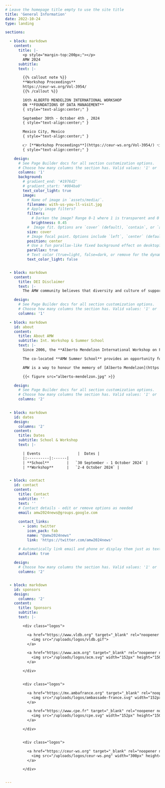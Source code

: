 ```yaml
---
# Leave the homepage title empty to use the site title
title: 'General Information'
date: 2022-10-24
type: landing

sections:

  - block: markdown
    content:
      title: |-
        <p style="margin-top:200px;"></p> 
        AMW 2024   
      subtitle: 
      text: |-

        {{% callout note %}}
        **Workshop Proceedings**    
        https://ceur-ws.org/Vol-3954/
        {{% /callout %}}

        16th ALBERTO MENDELZON INTERNATIONAL WORKSHOP  
        ON **FOUNDATIONS OF DATA MANAGEMENT**  
        { style="text-align:center;" }

        September 30th - October 4th , 2024   
        { style="text-align:center;" }

        Mexico City, Mexico
        { style="text-align:center;" }

        👉 [**Workshop Proceedings**](https://ceur-ws.org/Vol-3954/) 👈
        { style="text-align:center;" }

    design:
      # See Page Builder docs for all section customization options.
      # Choose how many columns the section has. Valid values: '1' or '2'.
      columns: '1'      
      background:
        # gradient_end: '#1976d2'
        # gradient_start: '#004ba0'
        text_color_light: true
        image: 
          # Name of image in `assets/media/`.
          filename: with-us-you-ll-visit.jpg       
          # Apply image filters?
          filters:
            # Darken the image? Range 0-1 where 1 is transparent and 0 is opaque.
            brightness: 0.45
          #  Image fit. Options are `cover` (default), `contain`, or `actual` size.
          size: cover
          # Image focal point. Options include `left`, `center` (default), or `right`.
          position: center
          # Use a fun parallax-like fixed background effect on desktop? true/false
          parallax: true
          # Text color (true=light, false=dark, or remove for the dynamic theme color).
          text_color_light: false     


  - block: markdown
    content:
      title: DEI Disclaimer
      text: |-
        The AMW community believes that diversity and culture of support encourage retention and attraction of talent, promote diversity of thought and perspective, and help make the scientific community more flexible and responsive in times of change. For these reasons, AMW 2024 participates in the [Database Community Diversity, Equity and Inclusion (DEI) initiative](https://dbdni.github.io/) aiming to guide researchers in our community to adopt a more inclusive mindset. For more information see the [AMW 2024 DEI statement](/dei).

    design:
      # See Page Builder docs for all section customization options.
      # Choose how many columns the section has. Valid values: '1' or '2'.
      columns: '1' 

  - block: markdown
    id: about
    content:
      title: About AMW
      subtitle: Int. Workshop & Summer School
      text: |-
        Since 2006, the **Alberto Mendelzon International Workshop on Foundations of Data Management (AMW)** brings together top researchers from all over the world, creating the opportunity to discuss and spread research results around the areas of Data Management and the Web.

        The co-located **AMW Summer School** provides an opportunity for Latin American students (graduate and undergraduate), researchers, and practitioners, to interact with top researchers from all over the world, promoting collaboration, learning and teaching in a friendly environment.

        AMW is a way to honour the memory of [Alberto Mendelzon](https://en.wikipedia.org/wiki/Alberto_O._Mendelzon), by promoting research ties with Latin America.

        {{< figure src="alberto-mendelzon.jpg" >}}

    design:
      # See Page Builder docs for all section customization options.
      # Choose how many columns the section has. Valid values: '1' or '2'.
      columns: '2' 

  
  - block: markdown
    id: dates
    design:
      columns: '2' 
    content:
      title: Dates
      subtitle: School & Workshop
      text: |-

        | Events                 |  Dates |
        |:----------|:------|
        | **School**        |   `30 September - 1 October 2024` |
        | **Workshop**      |   `2-4 October 2024` |


  - block: contact
    id: contact
    content:
      title: Contact
      subtitle: ''
      text: ''
      # Contact details - edit or remove options as needed
      email: amw2024news@groups.google.com
      
      contact_links:
        - icon: twitter
          icon_pack: fab
          name: "@amw2024news"
          link: 'https://twitter.com/amw2024news'

      # Automatically link email and phone or display them just as text?
      autolink: true
      
    design:
      # Choose how many columns the section has. Valid values: '1' or '2'.
      columns: '2'


  - block: markdown
    id: sponsors
    design:
      columns: '2' 
    content:
      title: Sponsors
      subtitle: 
      text: |-

        <div class="logos">

          <a href="https://www.vldb.org" target="_blank" rel="noopener noreferrer" title="VLDB Endowment">
            <img src="/uploads/logos/vldb.gif">
          </a>

          <a href="https://www.acm.org" target="_blank" rel="noopener noreferrer" title="Association for Computing Machinery">
            <img src="/uploads/logos/acm.svg" width="152px" height="150px" style="max-width: 85%; height: auto">
          </a>    

        </div>


        <div class="logos">

          <a href="https://mx.ambafrance.org" target="_blank" rel="noopener noreferrer" title="Ambassade de France au Mexique">
            <img src="/uploads/logos/ambassade-france.svg" width="152px" height="150px" style="max-width: 75%; height: auto;">
          </a>

          <a href="https://www.cpe.fr" target="_blank" rel="noopener noreferrer" title="CPE Lyon Graduate School of Engineering">
            <img src="/uploads/logos/cpe.svg" width="152px" height="150px" style="max-width: 100%; height: auto;">
          </a>          

        </div>


        <div class="logos">

          <a href="https://ceur-ws.org" target="_blank" rel="noopener noreferrer" title="CEUR Workshop Proceedings">
            <img src="/uploads/logos/ceur-ws.png" width="300px" height="150px" style="max-width: 75%; height: auto;">
          </a>

        </div>


---
```

